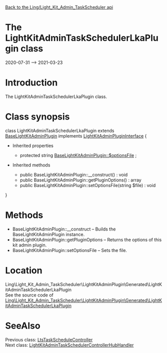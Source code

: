 [Back to the Ling/Light_Kit_Admin_TaskScheduler api](https://github.com/lingtalfi/Light_Kit_Admin_TaskScheduler/blob/master/doc/api/Ling/Light_Kit_Admin_TaskScheduler.md)



The LightKitAdminTaskSchedulerLkaPlugin class
================
2020-07-31 --> 2021-03-23






Introduction
============

The LightKitAdminTaskSchedulerLkaPlugin class.



Class synopsis
==============


class <span class="pl-k">LightKitAdminTaskSchedulerLkaPlugin</span> extends [BaseLightKitAdminPlugin](https://github.com/lingtalfi/Light_Kit_Admin/blob/master/doc/api/Ling/Light_Kit_Admin/LightKitAdminPlugin/BaseLightKitAdminPlugin.md) implements [LightKitAdminPluginInterface](https://github.com/lingtalfi/Light_Kit_Admin/blob/master/doc/api/Ling/Light_Kit_Admin/LightKitAdminPlugin/LightKitAdminPluginInterface.md) {

- Inherited properties
    - protected string [BaseLightKitAdminPlugin::$optionsFile](#property-optionsFile) ;

- Inherited methods
    - public BaseLightKitAdminPlugin::__construct() : void
    - public BaseLightKitAdminPlugin::getPluginOptions() : array
    - public BaseLightKitAdminPlugin::setOptionsFile(string $file) : void

}






Methods
==============

- BaseLightKitAdminPlugin::__construct &ndash; Builds the BaseLightKitAdminPlugin instance.
- BaseLightKitAdminPlugin::getPluginOptions &ndash; Returns the options of this kit admin plugin.
- BaseLightKitAdminPlugin::setOptionsFile &ndash; Sets the file.





Location
=============
Ling\Light_Kit_Admin_TaskScheduler\LightKitAdminPlugin\Generated\LightKitAdminTaskSchedulerLkaPlugin<br>
See the source code of [Ling\Light_Kit_Admin_TaskScheduler\LightKitAdminPlugin\Generated\LightKitAdminTaskSchedulerLkaPlugin](https://github.com/lingtalfi/Light_Kit_Admin_TaskScheduler/blob/master/LightKitAdminPlugin/Generated/LightKitAdminTaskSchedulerLkaPlugin.php)



SeeAlso
==============
Previous class: [LtsTaskScheduleController](https://github.com/lingtalfi/Light_Kit_Admin_TaskScheduler/blob/master/doc/api/Ling/Light_Kit_Admin_TaskScheduler/Controller/Generated/LtsTaskScheduleController.md)<br>Next class: [LightKitAdminTaskSchedulerControllerHubHandler](https://github.com/lingtalfi/Light_Kit_Admin_TaskScheduler/blob/master/doc/api/Ling/Light_Kit_Admin_TaskScheduler/Light_ControllerHub/Generated/LightKitAdminTaskSchedulerControllerHubHandler.md)<br>

